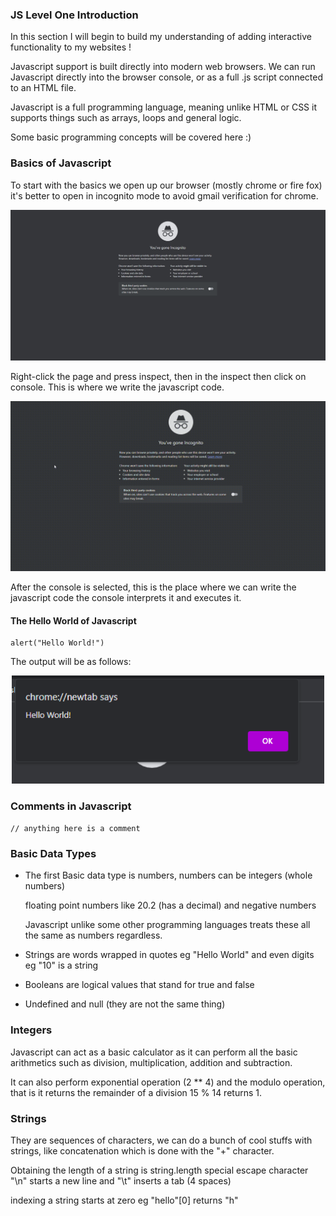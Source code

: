 ### JS Level One Introduction
In this section I will begin to build my understanding of adding interactive functionality to my websites !

Javascript support is built directly into modern web browsers. We can run Javascript directly into the browser console, or as a  full .js script connected to an HTML file.

Javascript is a full programming language, meaning unlike HTML or CSS it supports things such as arrays, loops and general logic.

Some basic programming concepts will be covered here :)

### Basics of Javascript
To start with the basics we open up our browser (mostly chrome or fire fox) it's better to open in incognito mode
to avoid gmail verification for chrome.
<p align="center"><img src="incognito.png" width="800" /></p>

Right-click the page and press inspect, then in the inspect then click on console. This is where we write the javascript code.

<p align="center" >
    <img src="Untitled.gif" alt="How to inspect the page" width="800">
</p>
After the console is selected, this is the place where we can write the javascript code
the console interprets it and executes it.

#### The Hello World of Javascript
```commandline
alert("Hello World!")
```
The output will be as follows:
<p align="center"><img src="hello.png" width="500" /></p>

### Comments in Javascript
``// anything here is a comment``

### Basic Data Types

- The first Basic data type is numbers, numbers can be integers (whole numbers)
    
    floating point numbers like 20.2 (has a decimal) and negative numbers
    
    Javascript unlike some other programming languages treats these all the same as numbers
    regardless.
- Strings are words wrapped in quotes eg "Hello World" and even digits eg "10" is a string
- Booleans are logical values that stand for true  and false
- Undefined and null (they are not the same thing)


### Integers
Javascript can act as a basic calculator as it can perform all the basic arithmetics such as
division, multiplication, addition and subtraction. 

It can also perform exponential operation (2 ** 4) and the modulo operation, that is it returns
the remainder of a division 15 % 14 returns 1.

### Strings
They are sequences of characters, we can do a bunch of cool stuffs with strings, like concatenation
which is done with the "+" character.

Obtaining the length of a string is string.length
special escape character "\n" starts a new line and "\t" inserts a tab (4 spaces)

indexing a string starts at zero eg "hello"[0] returns "h"